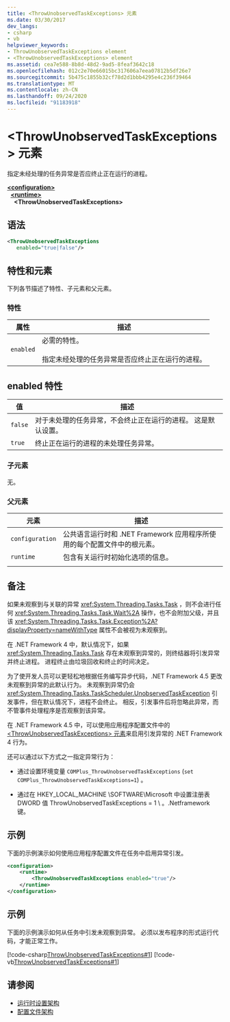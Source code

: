 ```yaml
---
title: <ThrowUnobservedTaskExceptions> 元素
ms.date: 03/30/2017
dev_langs:
- csharp
- vb
helpviewer_keywords:
- ThrowUnobservedTaskExceptions element
- <ThrowUnobservedTaskExceptions> element
ms.assetid: cea7e588-8b8d-48d2-9ad5-8feaf3642c18
ms.openlocfilehash: 012c2e70e66015bc317606a7eea07812b5df26e7
ms.sourcegitcommit: 5b475c1855b32cf78d2d1bbb4295e4c236f39464
ms.translationtype: MT
ms.contentlocale: zh-CN
ms.lasthandoff: 09/24/2020
ms.locfileid: "91183918"
---
```

# <a name="throwunobservedtaskexceptions-element"></a>\<ThrowUnobservedTaskExceptions> 元素

指定未经处理的任务异常是否应终止正在运行的进程。  
  
[**\<configuration>**](../configuration-element.md)\
&nbsp;&nbsp;[**\<runtime>**](runtime-element.md)\
&nbsp;&nbsp;&nbsp;&nbsp;**\<ThrowUnobservedTaskExceptions>**  
  
## <a name="syntax"></a>语法  
  
```xml  
<ThrowUnobservedTaskExceptions  
   enabled="true|false"/>  
```  
  
## <a name="attributes-and-elements"></a>特性和元素  

 下列各节描述了特性、子元素和父元素。  
  
### <a name="attributes"></a>特性  
  
|属性|描述|  
|---------------|-----------------|  
|`enabled`|必需的特性。<br /><br /> 指定未经处理的任务异常是否应终止正在运行的进程。|  
  
## <a name="enabled-attribute"></a>enabled 特性  
  
|值|描述|  
|-----------|-----------------|  
|`false`|对于未处理的任务异常，不会终止正在运行的进程。 这是默认设置。|  
|`true`|终止正在运行的进程的未处理任务异常。|  
  
### <a name="child-elements"></a>子元素  

 无。  
  
### <a name="parent-elements"></a>父元素  
  
|元素|描述|  
|-------------|-----------------|  
|`configuration`|公共语言运行时和 .NET Framework 应用程序所使用的每个配置文件中的根元素。|  
|`runtime`|包含有关运行时初始化选项的信息。|  
|||  
  
## <a name="remarks"></a>备注  

 如果未观察到与关联的异常 <xref:System.Threading.Tasks.Task> ，则不会进行任何 <xref:System.Threading.Tasks.Task.Wait%2A> 操作，也不会附加父级，并且该 <xref:System.Threading.Tasks.Task.Exception%2A?displayProperty=nameWithType> 属性不会被视为未观察到。  
  
 在 .NET Framework 4 中，默认情况下，如果 <xref:System.Threading.Tasks.Task> 存在未观察到异常的，则终结器将引发异常并终止进程。 进程终止由垃圾回收和终止的时间决定。  
  
 为了使开发人员可以更轻松地根据任务编写异步代码，.NET Framework 4.5 更改未观察到异常的此默认行为。 未观察到异常仍会 <xref:System.Threading.Tasks.TaskScheduler.UnobservedTaskException> 引发事件，但在默认情况下，进程不会终止。 相反，引发事件后将忽略此异常，而不管事件处理程序是否观察到该异常。  
  
 在 .NET Framework 4.5 中，可以使用应用程序配置文件中的[ \<ThrowUnobservedTaskExceptions> 元素](throwunobservedtaskexceptions-element.md)来启用引发异常的 .NET Framework 4 行为。  
  
 还可以通过以下方式之一指定异常行为：  
  
- 通过设置环境变量 `COMPlus_ThrowUnobservedTaskExceptions` (`set COMPlus_ThrowUnobservedTaskExceptions=1`) 。  
  
- 通过在 HKEY_LOCAL_MACHINE \SOFTWARE\Microsoft 中设置注册表 DWORD 值 ThrowUnobservedTaskExceptions = 1 \\ 。.Netframework 键。  
  
## <a name="example"></a>示例  

 下面的示例演示如何使用应用程序配置文件在任务中启用异常引发。  
  
```xml  
<configuration>
    <runtime>
        <ThrowUnobservedTaskExceptions enabled="true"/>
    </runtime>
</configuration>  
```  
  
## <a name="example"></a>示例  

 下面的示例演示如何从任务中引发未观察到异常。 必须以发布程序的形式运行代码，才能正常工作。  
  
 [!code-csharp[ThrowUnobservedTaskExceptions#1](../../../../../samples/snippets/csharp/VS_Snippets_CLR/throwunobservedtaskexceptions/cs/program.cs#1)]
 [!code-vb[ThrowUnobservedTaskExceptions#1](../../../../../samples/snippets/visualbasic/VS_Snippets_CLR/throwunobservedtaskexceptions/vb/program.vb#1)]  
  
## <a name="see-also"></a>请参阅

- [运行时设置架构](index.md)
- [配置文件架构](../index.md)
